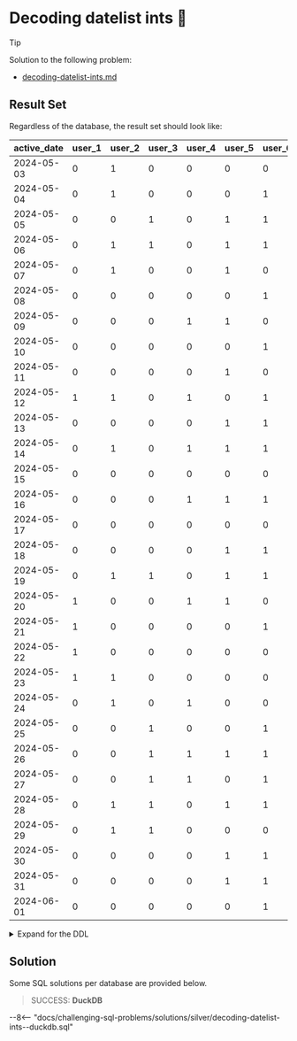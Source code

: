 # Decoding datelist ints 🔐

> [!TIP]
>
> Solution to the following problem:
>
> - [decoding-datelist-ints.md](../../problems/silver/decoding-datelist-ints.md)

## Result Set

Regardless of the database, the result set should look like:

| active_date | user_1 | user_2 | user_3 | user_4 | user_5 | user_6 |
| :---------- | :----- | :----- | :----- | :----- | :----- | :----- |
| 2024-05-03  | 0      | 1      | 0      | 0      | 0      | 0      |
| 2024-05-04  | 0      | 1      | 0      | 0      | 0      | 1      |
| 2024-05-05  | 0      | 0      | 1      | 0      | 1      | 1      |
| 2024-05-06  | 0      | 1      | 1      | 0      | 1      | 1      |
| 2024-05-07  | 0      | 1      | 0      | 0      | 1      | 0      |
| 2024-05-08  | 0      | 0      | 0      | 0      | 0      | 1      |
| 2024-05-09  | 0      | 0      | 0      | 1      | 1      | 0      |
| 2024-05-10  | 0      | 0      | 0      | 0      | 0      | 1      |
| 2024-05-11  | 0      | 0      | 0      | 0      | 1      | 0      |
| 2024-05-12  | 1      | 1      | 0      | 1      | 0      | 1      |
| 2024-05-13  | 0      | 0      | 0      | 0      | 1      | 1      |
| 2024-05-14  | 0      | 1      | 0      | 1      | 1      | 1      |
| 2024-05-15  | 0      | 0      | 0      | 0      | 0      | 0      |
| 2024-05-16  | 0      | 0      | 0      | 1      | 1      | 1      |
| 2024-05-17  | 0      | 0      | 0      | 0      | 0      | 0      |
| 2024-05-18  | 0      | 0      | 0      | 0      | 1      | 1      |
| 2024-05-19  | 0      | 1      | 1      | 0      | 1      | 1      |
| 2024-05-20  | 1      | 0      | 0      | 1      | 1      | 0      |
| 2024-05-21  | 1      | 0      | 0      | 0      | 0      | 1      |
| 2024-05-22  | 1      | 0      | 0      | 0      | 0      | 0      |
| 2024-05-23  | 1      | 1      | 0      | 0      | 0      | 0      |
| 2024-05-24  | 0      | 1      | 0      | 1      | 0      | 0      |
| 2024-05-25  | 0      | 0      | 1      | 0      | 0      | 1      |
| 2024-05-26  | 0      | 0      | 1      | 1      | 1      | 1      |
| 2024-05-27  | 0      | 0      | 1      | 1      | 0      | 1      |
| 2024-05-28  | 0      | 1      | 1      | 0      | 1      | 1      |
| 2024-05-29  | 0      | 1      | 1      | 0      | 0      | 0      |
| 2024-05-30  | 0      | 0      | 0      | 0      | 1      | 1      |
| 2024-05-31  | 0      | 0      | 0      | 0      | 1      | 1      |
| 2024-06-01  | 0      | 0      | 0      | 0      | 0      | 1      |

<details>
<summary>Expand for the DDL</summary>
--8<-- "docs/challenging-sql-problems/solutions/silver/decoding-datelist-ints.sql"
</details>

## Solution

Some SQL solutions per database are provided below.

<!-- prettier-ignore -->
> SUCCESS: **DuckDB**
>
--8<-- "docs/challenging-sql-problems/solutions/silver/decoding-datelist-ints--duckdb.sql"
